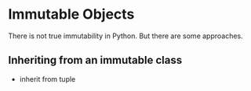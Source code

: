 # Immutable Objects

There is not true immutability in Python. But there are some approaches.

## Inheriting from an immutable class

* inherit from tuple

